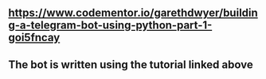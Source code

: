 ## https://www.codementor.io/garethdwyer/building-a-telegram-bot-using-python-part-1-goi5fncay
## The bot is written using the tutorial linked above